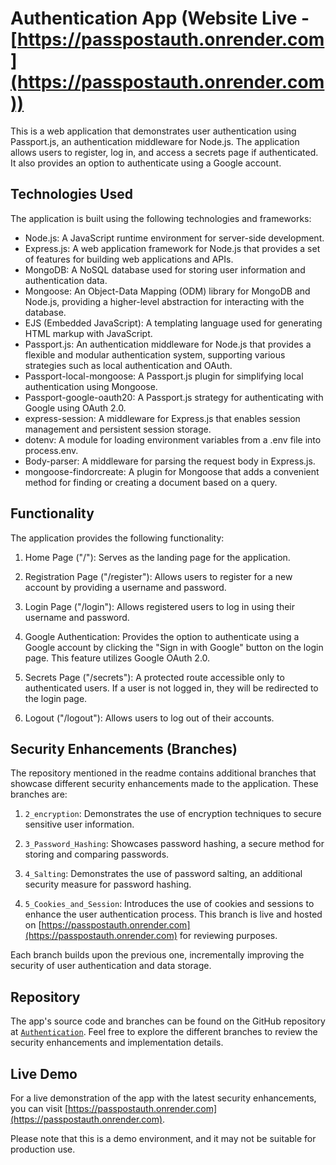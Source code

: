 # Authentication App (Website Live - [https://passpostauth.onrender.com](https://passpostauth.onrender.com))

This is a web application that demonstrates user authentication using Passport.js, an authentication middleware for Node.js. The application allows users to register, log in, and access a secrets page if authenticated. It also provides an option to authenticate using a Google account.

## Technologies Used

The application is built using the following technologies and frameworks:

- Node.js: A JavaScript runtime environment for server-side development.
- Express.js: A web application framework for Node.js that provides a set of features for building web applications and APIs.
- MongoDB: A NoSQL database used for storing user information and authentication data.
- Mongoose: An Object-Data Mapping (ODM) library for MongoDB and Node.js, providing a higher-level abstraction for interacting with the database.
- EJS (Embedded JavaScript): A templating language used for generating HTML markup with JavaScript.
- Passport.js: An authentication middleware for Node.js that provides a flexible and modular authentication system, supporting various strategies such as local authentication and OAuth.
- Passport-local-mongoose: A Passport.js plugin for simplifying local authentication using Mongoose.
- Passport-google-oauth20: A Passport.js strategy for authenticating with Google using OAuth 2.0.
- express-session: A middleware for Express.js that enables session management and persistent session storage.
- dotenv: A module for loading environment variables from a .env file into process.env.
- Body-parser: A middleware for parsing the request body in Express.js.
- mongoose-findorcreate: A plugin for Mongoose that adds a convenient method for finding or creating a document based on a query.

## Functionality

The application provides the following functionality:

1. Home Page ("/"): Serves as the landing page for the application.

2. Registration Page ("/register"): Allows users to register for a new account by providing a username and password.

3. Login Page ("/login"): Allows registered users to log in using their username and password.

4. Google Authentication: Provides the option to authenticate using a Google account by clicking the "Sign in with Google" button on the login page. This feature utilizes Google OAuth 2.0.

5. Secrets Page ("/secrets"): A protected route accessible only to authenticated users. If a user is not logged in, they will be redirected to the login page.

6. Logout ("/logout"): Allows users to log out of their accounts.

## Security Enhancements (Branches)

The repository mentioned in the readme contains additional branches that showcase different security enhancements made to the application. These branches are:

1. `2_encryption`: Demonstrates the use of encryption techniques to secure sensitive user information.

2. `3_Password_Hashing`: Showcases password hashing, a secure method for storing and comparing passwords.

3. `4_Salting`: Demonstrates the use of password salting, an additional security measure for password hashing.

4. `5_Cookies_and_Session`: Introduces the use of cookies and sessions to enhance the user authentication process. This branch is live and hosted on [https://passpostauth.onrender.com](https://passpostauth.onrender.com) for reviewing purposes.

Each branch builds upon the previous one, incrementally improving the security of user authentication and data storage.

## Repository

The app's source code and branches can be found on the GitHub repository at [`Authentication`](https://github.com/AkhtarShadab/Authentication). Feel free to explore the different branches to review the security enhancements and implementation details.

## Live Demo

For a live demonstration of the app with the latest security enhancements, you can visit [https://passpostauth.onrender.com](https://passpostauth.onrender.com).

Please note that this is a demo environment, and it may not be suitable for production use.
